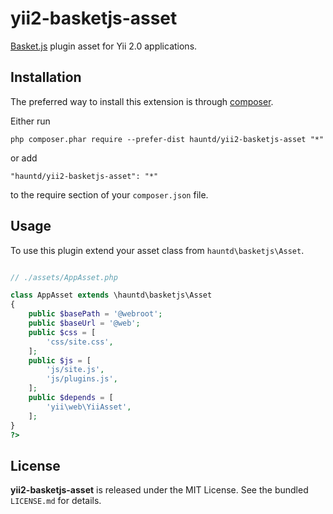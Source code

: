 yii2-basketjs-asset
==========================
[Basket.js](https://addyosmani.github.io/basket.js/) plugin asset for Yii 2.0 applications.

Installation
------------

The preferred way to install this extension is through [composer](http://getcomposer.org/download/).

Either run

```
php composer.phar require --prefer-dist hauntd/yii2-basketjs-asset "*"
```

or add

```
"hauntd/yii2-basketjs-asset": "*"
```

to the require section of your `composer.json` file.


Usage
-----
To use this plugin extend your asset class from `hauntd\basketjs\Asset`.

```php

// ./assets/AppAsset.php

class AppAsset extends \hauntd\basketjs\Asset
{
    public $basePath = '@webroot';
    public $baseUrl = '@web';
    public $css = [
        'css/site.css',
    ];
    public $js = [
        'js/site.js',
        'js/plugins.js',
    ];
    public $depends = [
        'yii\web\YiiAsset',
    ];
}
?>
```

License
-------

**yii2-basketjs-asset** is released under the MIT License. See the bundled `LICENSE.md` for details.